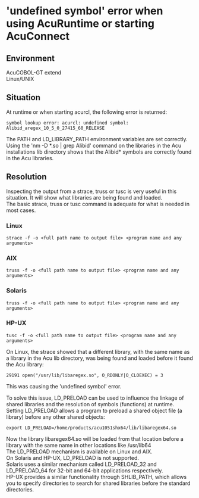 # 'undefined symbol' error when using AcuRuntime or starting AcuConnect
## Environment
AcuCOBOL-GT extend   
Linux/UNIX  

## Situation
At runtime or when starting acurcl, the following error is returned:  
```
symbol lookup error: acurcl: undefined symbol: Alibid_aregex_10_5_0_27415_60_RELEASE
```
The PATH and LD_LIBRARY_PATH environment variables are set correctly.  
Using the 'nm -D \*.so | grep Alibid' command on the libraries in the Acu installations lib directory shows that the Alibid* symbols are correctly found in the Acu libraries.  

## Resolution
Inspecting the output from a strace, truss or tusc is very useful in this situation. It will show what libraries are being found and loaded.  
The basic strace, truss or tusc command is adequate for what is needed in most cases.  

### Linux  
```
strace -f -o <full path name to output file> <program name and any arguments>
```
 
### AIX
```
truss -f -o <full path name to output file> <program name and any arguments>
```

### Solaris
```
truss -f -o <full path name to output file> <program name and any arguments>
```

### HP-UX
```
tusc -f -o <full path name to output file> <program name and any arguments>
```

On Linux, the strace showed that a different library, with the same name as a library in the Acu lib directory, was being found and loaded before it found the Acu library:  
```
29191 open("/usr/lib/libaregex.so", O_RDONLY|O_CLOEXEC) = 3
```
This was causing the 'undefined symbol' error.  

To solve this issue, LD_PRELOAD can be used to influence the linkage of shared libraries and the resolution of symbols (functions) at runtime.  
Setting LD_PRELOAD allows a program to preload a shared object file (a library) before any other shared objects:  
```
export LD_PRELOAD=/home/products/acu1051shx64/lib/libaregex64.so
```
Now the library libaregex64.so will be loaded from that location before a library with the same name in other locations like /usr/lib64  
The LD_PRELOAD mechanism is available on Linux and AIX.  
On Solaris and HP-UX, LD_PRELOAD is not supported.  
Solaris uses a similar mechanism called LD_PRELOAD_32 and LD_PRELOAD_64 for 32-bit and 64-bit applications respectively.  
HP-UX provides a similar functionality through SHLIB_PATH, which allows you to specify directories to search for shared libraries before the standard directories.  